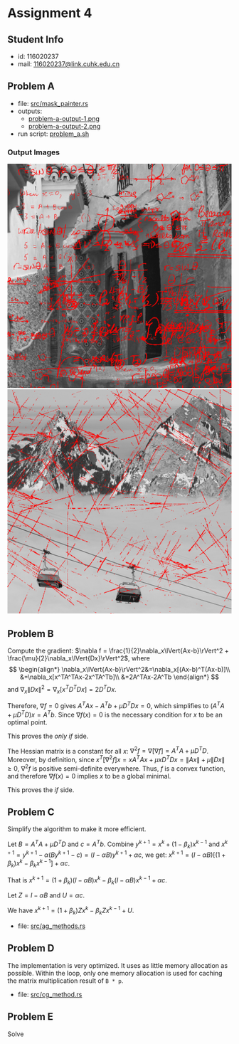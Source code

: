 # Assignment 4

## Student Info
- id: 116020237
- mail: 116020237@link.cuhk.edu.cn

## Problem A
- file: [src/mask_painter.rs](src/mask_painter.rs)
- outputs:
  - [problem-a-output-1.png](test/test_outputs/problem-a-output-1.png)
  - [problem-a-output-2.png](test/test_outputs/problem-a-output-2.png)
- run script: [problem_a.sh](problem_a.sh)

### Output Images
![output1](test/test_outputs/problem-a-output-1.png)
![output2](test/test_outputs/problem-a-output-2.png)

## Problem B
Compute the gradient:
$\nabla f = \frac{1}{2}\nabla_x\lVert{Ax-b}\rVert^2 + \frac{\mu}{2}\nabla_x\lVert{Dx}\rVert^2$,
where
$$
\begin{align*}
\nabla_x\lVert{Ax-b}\rVert^2&=\nabla_x[(Ax-b)^T(Ax-b)]\\
&=\nabla_x[x^TA^TAx-2x^TA^Tb]\\
&=2A^TAx-2A^Tb
\end{align*}
$$
and $\nabla_x\lVert{Dx}\rVert^2=\nabla_x[x^TD^TDx]=2D^TDx$.

Therefore, $\nabla f = 0$ gives $A^TAx-A^Tb+\mu D^TDx=0$,
which simplifies to $(A^TA+\mu D^TD)x=A^Tb$.
Since $\nabla f(x) = 0$ is the necessary condition for $x$ to be an optimal point.

This proves the *only if* side.

The Hessian matrix is a constant for all $x$:
$\nabla^2f=\nabla[\nabla f]=A^TA+\mu D^TD$.
Moreover, by definition, since
$x^T [\nabla^2 f] x = xA^TAx + \mu xD^TDx = \lVert{Ax}\rVert + \mu \lVert{Dx}\rVert \ge 0$,
$\nabla^2f$ is positive semi-definite everywhere.
Thus, $f$ is a convex function, and therefore $\nabla f(x) = 0$
implies $x$ to be a global minimal.

This proves the $if$ side.

## Problem C

Simplify the algorithm to make it more efficient.

Let $B=A^TA+\mu D^TD$ and $c = A^T b$. Combine $y^{k+1}=x^k+(1-\beta_k) x^{k-1}$ and
$x^{k+1}=y^{k+1}-\alpha(By^{k+1}-c)=(I-\alpha B)y^{k+1}+\alpha c$,
we get: $x^{k+1}=(I-\alpha B)[(1 + \beta_k)x^k - \beta_k x^{k-1}]+\alpha c$.

That is $x^{k+1}=(1 + \beta_k)(I-\alpha B)x^k - \beta_k(I-\alpha B)x^{k-1}+\alpha c$.

Let $Z=I-\alpha B$ and $U=\alpha c$.

We have $x^{k+1}=(1+\beta_k)Zx^k-\beta_kZx^{k-1}+U$.

- file: [src/ag_methods.rs](src/ag_method.rs)

## Problem D

The implementation is very optimized.
It uses as little memory allocation as possible.
Within the loop, only one memory allocation is used
for caching the matrix multiplication result of `B * p`.

- file: [src/cg_method.rs](src/cg_method.rs)

## Problem E

Solve
